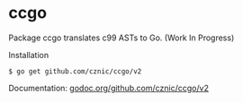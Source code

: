 # ccgo

Package ccgo translates c99 ASTs to Go. (Work In Progress)

Installation

    $ go get github.com/cznic/ccgo/v2

Documentation: [godoc.org/github.com/cznic/ccgo/v2](http://godoc.org/github.com/cznic/ccgo/v2)
